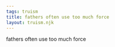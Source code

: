 ```yaml
---
tags: truism
title: fathers often use too much force
layout: truism.njk
---
```


fathers often use too much force